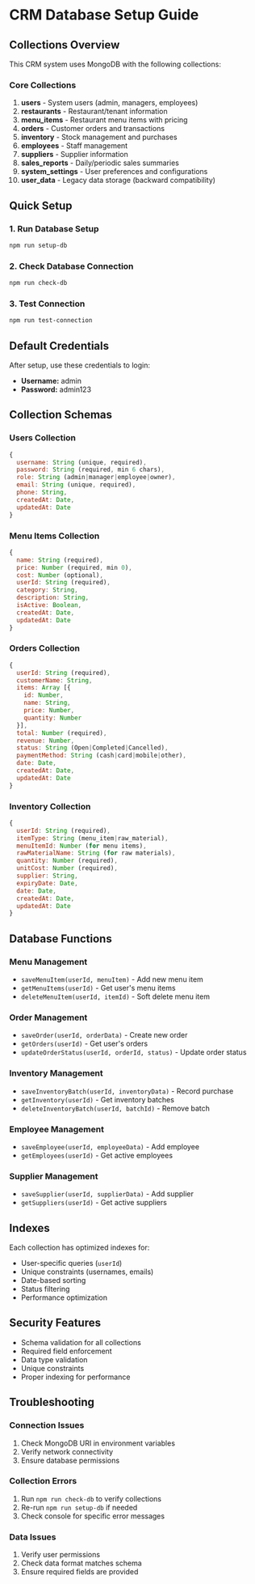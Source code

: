 # CRM Database Setup Guide

## Collections Overview

This CRM system uses MongoDB with the following collections:

### Core Collections

1. **users** - System users (admin, managers, employees)
2. **restaurants** - Restaurant/tenant information
3. **menu_items** - Restaurant menu items with pricing
4. **orders** - Customer orders and transactions
5. **inventory** - Stock management and purchases
6. **employees** - Staff management
7. **suppliers** - Supplier information
8. **sales_reports** - Daily/periodic sales summaries
9. **system_settings** - User preferences and configurations
10. **user_data** - Legacy data storage (backward compatibility)

## Quick Setup

### 1. Run Database Setup
```bash
npm run setup-db
```

### 2. Check Database Connection
```bash
npm run check-db
```

### 3. Test Connection
```bash
npm run test-connection
```

## Default Credentials

After setup, use these credentials to login:
- **Username:** admin
- **Password:** admin123

## Collection Schemas

### Users Collection
```javascript
{
  username: String (unique, required),
  password: String (required, min 6 chars),
  role: String (admin|manager|employee|owner),
  email: String (unique, required),
  phone: String,
  createdAt: Date,
  updatedAt: Date
}
```

### Menu Items Collection
```javascript
{
  name: String (required),
  price: Number (required, min 0),
  cost: Number (optional),
  userId: String (required),
  category: String,
  description: String,
  isActive: Boolean,
  createdAt: Date,
  updatedAt: Date
}
```

### Orders Collection
```javascript
{
  userId: String (required),
  customerName: String,
  items: Array [{
    id: Number,
    name: String,
    price: Number,
    quantity: Number
  }],
  total: Number (required),
  revenue: Number,
  status: String (Open|Completed|Cancelled),
  paymentMethod: String (cash|card|mobile|other),
  date: Date,
  createdAt: Date,
  updatedAt: Date
}
```

### Inventory Collection
```javascript
{
  userId: String (required),
  itemType: String (menu_item|raw_material),
  menuItemId: Number (for menu items),
  rawMaterialName: String (for raw materials),
  quantity: Number (required),
  unitCost: Number (required),
  supplier: String,
  expiryDate: Date,
  date: Date,
  createdAt: Date,
  updatedAt: Date
}
```

## Database Functions

### Menu Management
- `saveMenuItem(userId, menuItem)` - Add new menu item
- `getMenuItems(userId)` - Get user's menu items
- `deleteMenuItem(userId, itemId)` - Soft delete menu item

### Order Management
- `saveOrder(userId, orderData)` - Create new order
- `getOrders(userId)` - Get user's orders
- `updateOrderStatus(userId, orderId, status)` - Update order status

### Inventory Management
- `saveInventoryBatch(userId, inventoryData)` - Record purchase
- `getInventory(userId)` - Get inventory batches
- `deleteInventoryBatch(userId, batchId)` - Remove batch

### Employee Management
- `saveEmployee(userId, employeeData)` - Add employee
- `getEmployees(userId)` - Get active employees

### Supplier Management
- `saveSupplier(userId, supplierData)` - Add supplier
- `getSuppliers(userId)` - Get active suppliers

## Indexes

Each collection has optimized indexes for:
- User-specific queries (`userId`)
- Unique constraints (usernames, emails)
- Date-based sorting
- Status filtering
- Performance optimization

## Security Features

- Schema validation for all collections
- Required field enforcement
- Data type validation
- Unique constraints
- Proper indexing for performance

## Troubleshooting

### Connection Issues
1. Check MongoDB URI in environment variables
2. Verify network connectivity
3. Ensure database permissions

### Collection Errors
1. Run `npm run check-db` to verify collections
2. Re-run `npm run setup-db` if needed
3. Check console for specific error messages

### Data Issues
1. Verify user permissions
2. Check data format matches schema
3. Ensure required fields are provided